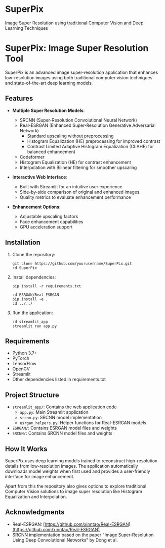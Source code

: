 # SuperPix
Image Super Resolution using traditional Computer Vision and Deep Learning Techniques
# SuperPix: Image Super Resolution Tool

SuperPix is an advanced image super-resolution application that enhances low-resolution images using both traditional computer vision techniques and state-of-the-art deep learning models.

## Features
    
- **Multiple Super Resolution Models**:
  - SRCNN (Super-Resolution Convolutional Neural Network)
  - Real-ESRGAN (Enhanced Super-Resolution Generative Adversarial Network)
    - Standard upscaling without preprocessing
    - Histogram Equalization (HE) preprocessing for improved contrast
    - Contrast Limited Adaptive Histogram Equalization (CLAHE) for balanced enhancement
  - Codeformer
  - Histogram Equalization (HE) for contrast enhancement
  - Interpolation with Bilinear filtering for smoother upscaling

- **Interactive Web Interface**:
  - Built with Streamlit for an intuitive user experience
  - Side-by-side comparison of original and enhanced images
  - Quality metrics to evaluate enhancement performance

- **Enhancement Options**:
  - Adjustable upscaling factors
  - Face enhancement capabilities
  - GPU acceleration support

## Installation

1. Clone the repository:
   ```
   git clone https://github.com/yourusername/SuperPix.git
   cd SuperPix
   ```

2. Install dependencies:
   ```
   pip install -r requirements.txt
   ```

   ```
   cd ESRGAN/Real-ESRGAN
   pip install -e .
   cd ../../
   ```

3. Run the application:
   ```
   cd streamlit_app
   streamlit run app.py
   ```

## Requirements

- Python 3.7+
- PyTorch
- TensorFlow
- OpenCV
- Streamlit
- Other dependencies listed in requirements.txt

## Project Structure

- `streamlit_app/`: Contains the web application code
  - `app.py`: Main Streamlit application
  - `srcnn.py`: SRCNN model implementation
  - `esrgan_helpers.py`: Helper functions for Real-ESRGAN models
- `ESRGAN/`: Contains ESRGAN model files and weights
- `SRCNN/`: Contains SRCNN model files and weights

## How It Works

SuperPix uses deep learning models trained to reconstruct high-resolution details from low-resolution images. The application automatically downloads model weights when first used and provides a user-friendly interface for image enhancement.

Apart from this the repository also gives options to explore traditional Computer Vision solutions to image super resolution like Histogram Equalization and Interpolation.

## Acknowledgments

- Real-ESRGAN: [https://github.com/xinntao/Real-ESRGAN](https://github.com/xinntao/Real-ESRGAN)
- SRCNN implementation based on the paper "Image Super-Resolution Using Deep Convolutional Networks" by Dong et al.
